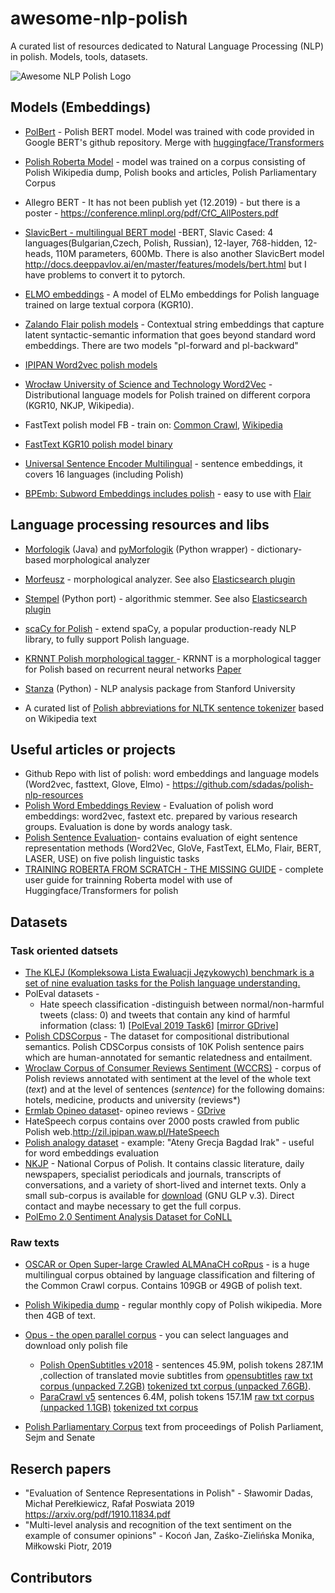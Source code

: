 # awesome-nlp-polish
A curated list of resources dedicated to Natural Language Processing (NLP) in polish. Models, tools, datasets.

![Awesome NLP Polish Logo](/Awesome_nlp_polish.png)


## Models (Embeddings)

* [PolBert](https://github.com/kldarek/polbert) - Polish BERT model. Model was trained with code provided in Google BERT's github repository. Merge with [huggingface/Transformers](https://huggingface.co/dkleczek/bert-base-polish-uncased-v1)
* [Polish Roberta Model](https://github.com/sdadas/polish-nlp-resources?fbclid=IwAR0tv_YbuBwfFirGFQvqaGdCSL6BV-9pNW8Wm3gkGiyXNajE_M9tpY0hIaM#roberta) - model was trained on a corpus consisting of Polish Wikipedia dump, Polish books and articles, Polish Parliamentary Corpus
* Allegro BERT - It has not been publish yet (12.2019) - but there is a poster - https://conference.mlinpl.org/pdf/CfC_AllPosters.pdf
* [SlavicBert - multilingual BERT model](https://github.com/deepmipt/Slavic-BERT-NER) -BERT, Slavic Cased: 4 languages(Bulgarian,Czech, Polish, Russian), 12-layer, 768-hidden, 12-heads, 110M parameters, 600Mb. There is also another SlavicBert model http://docs.deeppavlov.ai/en/master/features/models/bert.html but I have problems to convert it to pytorch.



* [ELMO embeddings](https://clarin-pl.eu/dspace/handle/11321/690?show=full) - A model of ELMo embeddings for Polish language trained on large textual corpora (KGR10).
* [Zalando Flair polish models](https://github.com/flairNLP/flair/blob/master/resources/docs/embeddings/FLAIR_EMBEDDINGS.md) - Contextual string embeddings that capture latent syntactic-semantic information that goes beyond standard word embeddings. There are two models "pl-forward and pl-backward" 
* [IPIPAN Word2vec polish models](http://dsmodels.nlp.ipipan.waw.pl/w2v.html)
* [Wrocław University of Science and Technology Word2Vec](https://clarin-pl.eu/dspace/handle/11321/442) - Distributional language models for Polish trained on different corpora (KGR10, NKJP, Wikipedia).
* FastText polish model FB - train on: [Common Crawl](https://github.com/facebookresearch/fastText/blob/master/docs/crawl-vectors.md), [Wikipedia](https://github.com/facebookresearch/fastText/blob/master/docs/pretrained-vectors.md)
* [FastText KGR10 polish model binary](https://clarin-pl.eu/dspace/handle/11321/600)
* [Universal Sentence Encoder Multilingual](https://tfhub.dev/google/universal-sentence-encoder-multilingual-large/3) - sentence embeddings, it covers 16 languages (including Polish)

* [BPEmb: Subword Embeddings includes polish](https://nlp.h-its.org/bpemb/) - easy to use with [Flair](https://github.com/flairNLP/flair/blob/master/resources/docs/embeddings/BYTE_PAIR_EMBEDDINGS.md)


## Language processing resources and libs

* [Morfologik](https://github.com/morfologik/morfologik-stemming) (Java) and [pyMorfologik](https://github.com/dmirecki/pyMorfologik) (Python wrapper) - dictionary-based morphological analyzer
* [Morfeusz](http://morfeusz.sgjp.pl/download/) - morphological analyzer. See also [Elasticsearch plugin](https://github.com/allegro/elasticsearch-analysis-morfologik)
* [Stempel](https://github.com/dzieciou/pystempel) (Python port) - algorithmic stemmer. See also [Elasticsearch plugin](https://www.elastic.co/guide/en/elasticsearch/plugins/current/analysis-stempel.html)
* [scaCy for Polish](http://spacypl.sigmoidal.io/) - extend spaCy, a popular production-ready NLP library, to fully support Polish language.
* [KRNNT Polish morphological tagger ](https://github.com/kwrobel-nlp/krnnt) - KRNNT is a morphological tagger for Polish based on recurrent neural networks [Paper](http://ltc.amu.edu.pl/book2017/papers/PolEval1-6.pdf)
* [Stanza](https://stanfordnlp.github.io/stanza/) (Python) - NLP analysis package from Stanford University 

* A curated list of [Polish abbreviations for NLTK sentence tokenizer](https://gist.github.com/ksopyla/f05fe2f48bbc9de895368b8a7863b5c3) based on Wikipedia text


## Useful articles or projects

* Github Repo with list of polish: word embeddings and language models (Word2vec, fasttext, Glove, Elmo) -  https://github.com/sdadas/polish-nlp-resources
* [Polish Word Embeddings Review](https://github.com/Ermlab/polish-word-embeddings-review) - Evaluation of polish word embeddings: word2vec, fastext etc. prepared by various research groups. Evaluation is done by words analogy task. 
* [Polish Sentence Evaluation](https://github.com/sdadas/polish-sentence-evaluation)- contains evaluation of eight sentence representation methods (Word2Vec, GloVe, FastText, ELMo, Flair, BERT, LASER, USE) on five polish linguistic tasks
* [TRAINING ROBERTA FROM SCRATCH - THE MISSING GUIDE](https://zablo.net/blog/post/training-roberta-from-scratch-the-missing-guide-polish-language-model/) - complete user guide for trainning Roberta model with use of Huggingface/Transformers for polish



## Datasets

### Task oriented datsets

* [The KLEJ (Kompleksowa Lista Ewaluacji Językowych) benchmark is a set of nine evaluation tasks for the Polish language understanding.](https://klejbenchmark.com/index.html)
* PolEval datasets - 
    * Hate speech classification -distinguish between normal/non-harmful tweets (class: 0) and tweets that contain any kind of harmful information (class: 1) [[PolEval 2019 Task6](http://2019.poleval.pl/index.php/tasks/task6)]  [[mirror GDrive](https://drive.google.com/drive/folders/1Dp7h9FrejUGK4jOeMsuxObiwP5h4x6q6?usp=sharing)]
* [Polish CDSCorpus](http://zil.ipipan.waw.pl/Scwad/CDSCorpus) - The dataset for compositional distributional semantics. Polish CDSCorpus consists of 10K Polish sentence pairs which are human-annotated for semantic relatedness and entailment. 
* [Wroclaw Corpus of Consumer Reviews Sentiment (WCCRS)](https://clarin-pl.eu/dspace/handle/11321/700) - corpus of Polish reviews annotated with sentiment at the level of the whole text (*text*) and at the level of sentences (*sentence*) for the following domains: hotels, medicine, products and university (reviews*)    
* [Ermlab Opineo dataset](https://github.com/Ermlab/pl-sentiment-analysis)- opineo reviews - [GDrive](https://drive.google.com/file/d/1vXqUEBjUHGGy3vV2dA7LlvBjjZlQnl0D/view?usp=sharing)
* HateSpeech corpus contains over 2000 posts crawled from public Polish web.http://zil.ipipan.waw.pl/HateSpeech
* [Polish analogy dataset](https://dl.fbaipublicfiles.com/fasttext/word-analogies/questions-words-pl.txt) - example: "Ateny Grecja Bagdad Irak" - useful for word embeddings evaluation
* [NKJP](http://nkjp.pl/index.php?page=0&lang=1) - National Corpus of Polish. It contains classic literature, daily newspapers, specialist periodicals and journals, transcripts of conversations, and a variety of short-lived and internet texts. Only a small sub-corpus is available for [download](http://clip.ipipan.waw.pl/NationalCorpusOfPolish?action=AttachFile&do=get&target=NKJP-PodkorpusMilionowy-1.2.tar.gz) (GNU GLP v.3). Direct contact and maybe necessary to get the full corpus. 
* [PolEmo 2.0 Sentiment Analysis Dataset for CoNLL](https://clarin-pl.eu/dspace/handle/11321/710)


### Raw texts
* [OSCAR or Open Super-large Crawled ALMAnaCH coRpus](https://traces1.inria.fr/oscar/#corpus) -  is a huge multilingual corpus obtained by language classification and filtering of the Common Crawl corpus. Contains 109GB or 49GB of polish text.
* [Polish Wikipedia dump](https://dumps.wikimedia.org/plwiki/) - regular monthly copy of Polish wikipedia. More then 4GB of text.

* [Opus - the open parallel corpus](http://opus.nlpl.eu/) - you can select languages and download only polish file
    * [Polish OpenSubtitles v2018](http://opus.nlpl.eu/OpenSubtitles-v2018.php) - sentences 45.9M, polish tokens 287.1M ,collection of translated movie subtitles from [opensubtitles](http://www.opensubtitles.org/) [raw txt corpus (unpacked 7.2GB)](https://object.pouta.csc.fi/OPUS-OpenSubtitles/v2018/mono/pl.txt.gz) [tokenized txt corpus (unpacked 7.6GB)](https://object.pouta.csc.fi/OPUS-OpenSubtitles/v2018/mono/pl.tok.gz).
    * [ParaCrawl v5](http://opus.nlpl.eu/ParaCrawl-v5.php) sentences 6.4M, polish tokens 157.1M [raw txt corpus (unpacked 1.1GB)](https://object.pouta.csc.fi/OPUS-ParaCrawl/v5/mono/pl.txt.gz) [tokenized txt corpus](https://object.pouta.csc.fi/OPUS-ParaCrawl/v5/mono/pl.tok.gz)


* [Polish Parliamentary Corpus](http://clip.ipipan.waw.pl/PPC) text from proceedings of Polish Parliament, Sejm and Senate


## Reserch papers

* "Evaluation of Sentence Representations in Polish" - Sławomir Dadas, Michał Perełkiewicz, Rafał Poswiata 2019 https://arxiv.org/pdf/1910.11834.pdf
* "Multi-level analysis and recognition of the text sentiment on the example of consumer opinions" - Kocoń Jan, Zaśko-Zielińska Monika, Miłkowski Piotr, 2019


## Contributors

